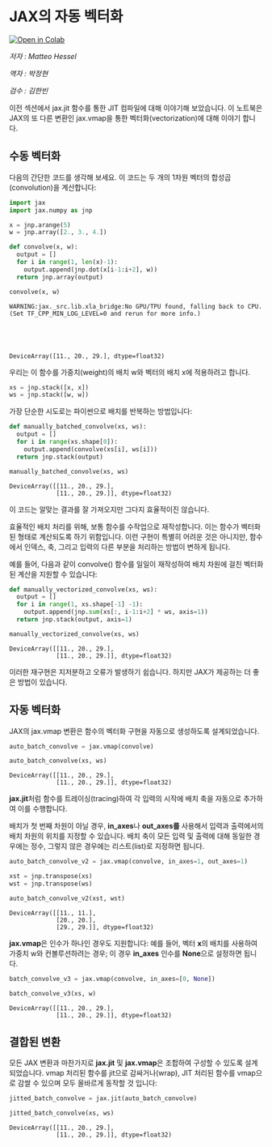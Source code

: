 # JAX의 자동 벡터화

<a href="https://colab.research.google.com/github/google/jax/blob/main/docs/jax-101/03-vectorization.ipynb" target="_parent"><img src="https://colab.research.google.com/assets/colab-badge.svg" alt="Open in Colab"/></a>

*저자 : Matteo Hessel*

*역자 : 박정현*

*검수 : 김한빈*

이전 섹션에서 jax.jit 함수를 통한 JIT 컴파일에 대해 이야기해 보았습니다.
이 노트북은 JAX의 또 다른 변환인 jax.vmap을 통한 벡터화(vectorization)에 대해 이야기 합니다.

## 수동 벡터화

다음의 간단한 코드를 생각해 보세요. 이 코드는 두 개의 1차원 벡터의 합성곱(convolution)을 계산합니다:


```python
import jax
import jax.numpy as jnp

x = jnp.arange(5)
w = jnp.array([2., 3., 4.])

def convolve(x, w):
  output = []
  for i in range(1, len(x)-1):
    output.append(jnp.dot(x[i-1:i+2], w))
  return jnp.array(output)

convolve(x, w)
```

    WARNING:jax._src.lib.xla_bridge:No GPU/TPU found, falling back to CPU. (Set TF_CPP_MIN_LOG_LEVEL=0 and rerun for more info.)





    DeviceArray([11., 20., 29.], dtype=float32)



우리는 이 함수를 가중치(weight)의 배치 w와 벡터의 배치 x에 적용하려고 합니다.


```python
xs = jnp.stack([x, x])
ws = jnp.stack([w, w])
```

가장 단순한 시도로는 파이썬으로 배치를 반복하는 방법입니다:


```python
def manually_batched_convolve(xs, ws):
  output = []
  for i in range(xs.shape[0]):
    output.append(convolve(xs[i], ws[i]))
  return jnp.stack(output)

manually_batched_convolve(xs, ws)
```




    DeviceArray([[11., 20., 29.],
                 [11., 20., 29.]], dtype=float32)



이 코드는 알맞는 결과를 잘 가져오지만 그다지 효율적이진 않습니다.

효율적인 배치 처리를 위해, 보통 함수를 수작업으로 재작성합니다. 이는 함수가 벡터화된 형태로 계산되도록 하기 위함입니다. 이런 구현이 특별히 어려운 것은 아니지만, 함수에서 인덱스, 축, 그리고 입력의 다른 부분을 처리하는 방법이 변하게 됩니다.

예를 들어, 다음과 같이 convolve() 함수를 일일이 재작성하여 배치 차원에 걸친 벡터화된 계산을 지원할 수 있습니다:


```python
def manually_vectorized_convolve(xs, ws):
  output = []
  for i in range(1, xs.shape[-1] -1):
    output.append(jnp.sum(xs[:, i-1:i+2] * ws, axis=1))
  return jnp.stack(output, axis=1)

manually_vectorized_convolve(xs, ws)
```




    DeviceArray([[11., 20., 29.],
                 [11., 20., 29.]], dtype=float32)




이러한 재구현은 지저분하고 오류가 발생하기 쉽습니다. 하지만 JAX가 제공하는 더 좋은 방법이 있습니다.

## 자동 벡터화

JAX의 jax.vmap 변환은 함수의 벡터화 구현을 자동으로 생성하도록 설계되었습니다.


```python
auto_batch_convolve = jax.vmap(convolve)

auto_batch_convolve(xs, ws)
```




    DeviceArray([[11., 20., 29.],
                 [11., 20., 29.]], dtype=float32)



**jax.jit**처럼 함수를 트레이싱(tracing)하여 각 입력의 시작에 배치 축을 자동으로 추가하여 이를 수행합니다.

배치가 첫 번째 차원이 아닐 경우, **in_axes**나 **out_axes를** 사용해서 입력과 출력에서의 배치 차원의 위치를 지정할 수 있습니다. 배치 축이 모든 입력 및 출력에 대해 동일한 경우에는 정수, 그렇지 않은 경우에는 리스트(list)로 지정하면 됩니다.


```python
auto_batch_convolve_v2 = jax.vmap(convolve, in_axes=1, out_axes=1)

xst = jnp.transpose(xs)
wst = jnp.transpose(ws)

auto_batch_convolve_v2(xst, wst)
```




    DeviceArray([[11., 11.],
                 [20., 20.],
                 [29., 29.]], dtype=float32)



**jax.vmap**은 인수가 하나인 경우도 지원합니다: 예를 들어, 벡터 **x**의 배치를 사용하여 가중치 w와 컨볼루션하려는 경우; 이 경우 **in_axes** 인수를 **None**으로 설정하면 됩니다.


```python
batch_convolve_v3 = jax.vmap(convolve, in_axes=[0, None])

batch_convolve_v3(xs, w)
```




    DeviceArray([[11., 20., 29.],
                 [11., 20., 29.]], dtype=float32)



## 결합된 변환


모든 JAX 변환과 마찬가지로 **jax.jit** 및 **jax.vmap**은 조합하여 구성할 수 있도록 설계되었습니다. vmap 처리된 함수를 jit으로 감싸거나(wrap), JIT 처리된 함수를 vmap으로 감쌀 수 있으며 모두 올바르게 동작할 것 입니다:


```python
jitted_batch_convolve = jax.jit(auto_batch_convolve)

jitted_batch_convolve(xs, ws)
```




    DeviceArray([[11., 20., 29.],
                 [11., 20., 29.]], dtype=float32)


